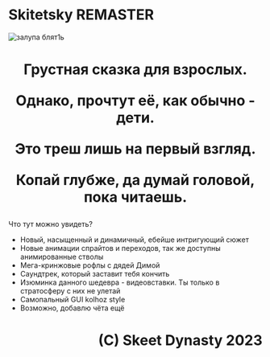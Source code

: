 # Skitetsky REMASTER

![залупа блят1ь](https://user-images.githubusercontent.com/124900745/224069668-152a38cc-4342-49d3-b8f0-2f4597e0cecf.png)
<h1 align="center">
Грустная сказка для взрослых.

Однако, прочтут её, как обычно - дети.

Это треш лишь на первый взгляд.

Копай глубже, да думай головой, пока читаешь.</h1>

Что тут можно увидеть?
- Новый, насыщенный и динамичный, ебейше интригующий сюжет
- Новые анимации спрайтов и переходов, так же доступны анимированные стволы
- Мега-кринжовые рофлы с дядей Димой
- Саундтрек, который заставит тебя кончить
- Изюминка данного шедевра - видеовставки. Ты только в стратосферу с них не улетай
- Самопальный GUI kolhoz style
- Возможно, добавлю чёта ещё

<h1 align="right">(C) Skeet Dynasty 2023</h1>
